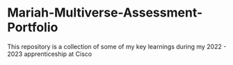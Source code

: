 # Mariah-Multiverse-Assessment-Portfolio
This repository is a collection of some of my key learnings during my 2022 - 2023 apprenticeship at Cisco
